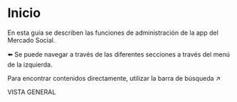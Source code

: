 # Inicio

En esta guía se describen las funciones de administración de la app del Mercado Social.

⬅️ Se puede navegar a través de las diferentes secciones a través del menú de la izquierda.

Para encontrar contenidos directamente, utilizar la barra de búsqueda ↗️

VISTA GENERAL
